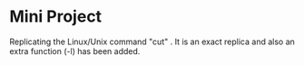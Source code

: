 # Mini Project
Replicating the Linux/Unix command "cut" .
It is an exact replica and also an extra function (-l) has been added.

